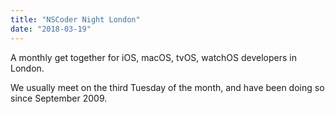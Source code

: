 ```yaml
---
title: "NSCoder Night London"
date: "2018-03-19"
---
```



A monthly get together for iOS, macOS, tvOS, watchOS developers in London.

We usually meet on the third Tuesday of the month, and have been doing so since September 2009.
